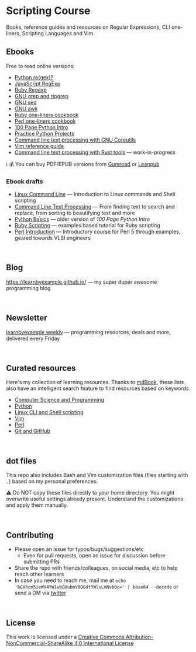 # Scripting Course

Books, reference guides and resources on Regular Expressions, CLI one-liners, Scripting Languages and Vim.

## Ebooks

Free to read online versions:

* [Python re(gex)?](https://learnbyexample.github.io/py_regular_expressions/)
* [JavaScript RegExp](https://learnbyexample.github.io/learn_js_regexp/)
* [Ruby Regexp](https://learnbyexample.github.io/Ruby_Regexp/)
* [GNU grep and ripgrep](https://learnbyexample.github.io/learn_gnugrep_ripgrep/)
* [GNU sed](https://learnbyexample.github.io/learn_gnused/)
* [GNU awk](https://learnbyexample.github.io/learn_gnuawk/)
* [Ruby one-liners cookbook](https://learnbyexample.github.io/learn_ruby_oneliners/)
* [Perl one-liners cookbook](https://learnbyexample.github.io/learn_perl_oneliners/)
* [100 Page Python Intro](https://learnbyexample.github.io/100_page_python_intro/)
* [Practice Python Projects](https://learnbyexample.github.io/practice_python_projects/)
* [Command line text processing with GNU Coreutils](https://learnbyexample.github.io/cli_text_processing_coreutils/)
* [Vim reference guide](https://learnbyexample.github.io/vim_reference/)
* [Command line text processing with Rust tools](https://learnbyexample.github.io/cli_text_processing_rust/) — work-in-progress

:information_source: :moneybag: You can buy PDF/EPUB versions from [Gumroad](https://learnbyexample.gumroad.com/) or [Leanpub](https://leanpub.com/u/learnbyexample)

### Ebook drafts

* [Linux Command Line](https://github.com/learnbyexample/Linux_command_line) — Introduction to Linux commands and Shell scripting
* [Command Line Text Processing](https://github.com/learnbyexample/Command-line-text-processing) — From finding text to search and replace, from sorting to beautifying text and more
* [Python Basics](https://github.com/learnbyexample/Python_Basics) — older version of *100 Page Python Intro*
* [Ruby Scripting](https://github.com/learnbyexample/Ruby_Scripting) — examples based tutorial for Ruby scripting
* [Perl Introduction](https://github.com/learnbyexample/Perl_intro) — Introductory course for Perl 5 through examples, geared towards VLSI engineers

<br>

## Blog

https://learnbyexample.github.io/ — my super duper awesome programming blog

<br>

## Newsletter

[learnbyexample weekly](https://learnbyexample.gumroad.com/l/learnbyexample-weekly) — programming resources, deals and more, delivered every Friday

<br>

## Curated resources

Here's my collection of learning resources. Thanks to [mdBook](https://github.com/rust-lang/mdBook), these lists also have an intelligent search feature to find resources based on keywords.

* [Computer Science and Programming](https://learnbyexample.github.io/curated_resources/cs_programming.html)
* [Python](https://learnbyexample.github.io/py_resources/)
* [Linux CLI and Shell scripting](https://learnbyexample.github.io/curated_resources/linux_cli_scripting.html)
* [Vim](https://learnbyexample.github.io/curated_resources/vim.html)
* [Perl](https://learnbyexample.github.io/curated_resources/perl.html)
* [Git and GitHub](https://learnbyexample.github.io/curated_resources/git_and_github.html)

<br>

## dot files

This repo also includes Bash and Vim customization files (files starting with `.`) based on my personal preferences.

⚠️ Do NOT copy these files directly to your home directory. You might overwrite useful settings already present. Understand the customizations and apply them manually.

<br>

## Contributing

* Please open an issue for typos/bugs/suggestions/etc
    * Even for pull requests, open an issue for discussion before submitting PRs
* Share the repo with friends/colleagues, on social media, etc to help reach other learners
* In case you need to reach me, mail me at `echo 'bGVhcm5ieWV4YW1wbGUubmV0QGdtYWlsLmNvbQo=' | base64 --decode` or send a DM via [twitter](https://twitter.com/learn_byexample)

<br>

## License

This work is licensed under a [Creative Commons Attribution-NonCommercial-ShareAlike 4.0 International License](https://creativecommons.org/licenses/by-nc-sa/4.0/)
